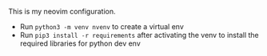 This is my neovim configuration. 
- Run `python3 -m venv nvenv` to create a virtual env
- Run `pip3 install -r requirements` after activating the venv to install the required libraries for python dev env
